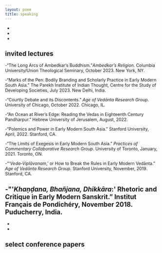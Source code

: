 ```yaml
---
layout: poem
title: speaking
---
```

-
-
-
## invited lectures

-“The Long Arcs of Ambedkar’s Buddhism.”*Ambedkar’s Religion*. Columbia University/Union Theological Seminary, October 2023. New York, NY.

-“Marks of the Pen: Bodily Branding and Scholarly Practice in Early Modern South Asia.” The Parekh Institute of Indian Thought, Centre for the Study of Developing Societies, July 2023. New Delhi, India.

-“Courtly Debate and its Discontents.” *Age of Vedānta Research Group*. University of Chicago, October 2022. Chicago, IL.

-“An Ocean at River’s Edge: Reading the Vedas in Eighteenth Century Pandharpur.” Hebrew University of Jerusalem, August, 2022.

-“Polemics and Power in Early Modern South Asia.” Stanford University, April, 2022. Stanford, CA.

-“The Limits of Exegesis in Early Modern South Asia.” *Practices of Commentary Collaborative Research Group*. University of Toronto, January, 2021. Toronto, ON.

-"‘*Veda-Viplāvanam*,’ or How to Break the Rules in Early Modern Vedānta.” *Age of Vedānta Research Group.* Stanford University, November, 2019. Stanford, CA.

-"'*Khaṇḍana, Bhañjana, Dhikkāra*:' Rhetoric and Critique in Early Modern Sanskrit.” Institut Français de Pondichéry, November 2018. Puducherry, India.
-
-
-
## select conference papers
